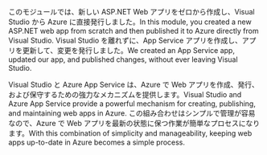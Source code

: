<span data-ttu-id="cc458-101">このモジュールでは、新しい ASP.NET Web アプリをゼロから作成し、Visual Studio から Azure に直接発行しました。</span><span class="sxs-lookup"><span data-stu-id="cc458-101">In this module, you created a new ASP.NET web app from scratch and then published it to Azure directly from Visual Studio.</span></span> <span data-ttu-id="cc458-102">Visual Studio を離れずに、App Service アプリを作成し、アプリを更新して、変更を発行しました。</span><span class="sxs-lookup"><span data-stu-id="cc458-102">We created an App Service app, updated our app, and published changes, without ever leaving Visual Studio.</span></span>

<span data-ttu-id="cc458-103">Visual Studio と Azure App Service は、Azure で Web アプリを作成、発行、および保守するための強力なメカニズムを提供します。</span><span class="sxs-lookup"><span data-stu-id="cc458-103">Visual Studio and Azure App Service provide a powerful mechanism for creating, publishing, and maintaining web apps in Azure.</span></span> <span data-ttu-id="cc458-104">この組み合わせはシンプルで管理が容易なので、Azure で Web アプリを最新の状態に保つ作業が簡単なプロセスになります。</span><span class="sxs-lookup"><span data-stu-id="cc458-104">With this combination of simplicity and manageability, keeping web apps up-to-date in Azure becomes a simple process.</span></span>
